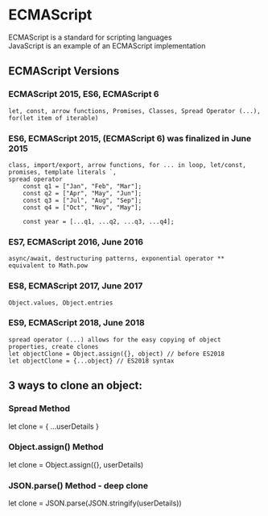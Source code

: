 # ECMAScript

ECMAScript is a standard for scripting languages  
JavaScript is an example of an ECMAScript implementation

## ECMAScript Versions

### ECMAScript 2015, ES6, ECMAScript 6
	let, const, arrow functions, Promises, Classes, Spread Operator (...), for(let item of iterable)

### ES6, ECMAScript 2015, (ECMAScript 6) was finalized in June 2015 
	class, import/export, arrow functions, for ... in loop, let/const, promises, template literals `, 
	spread operator 
		const q1 = ["Jan", "Feb", "Mar"];
		const q2 = ["Apr", "May", "Jun"];
		const q3 = ["Jul", "Aug", "Sep"];
		const q4 = ["Oct", "Nov", "May"];

		const year = [...q1, ...q2, ...q3, ...q4];

### ES7, ECMAScript 2016, June 2016 
	async/await, destructuring patterns, exponential operator ** equivalent to Math.pow

### ES8, ECMAScript 2017, June 2017 
	Object.values, Object.entries

### ES9, ECMAScript 2018, June 2018
	spread operator (...) allows for the easy copying of object properties, create clones
	let objectClone = Object.assign({}, object) // before ES2018
	let objectClone = {...object} // ES2018 syntax

## 3 ways to clone an object:

### Spread Method
let clone = { ...userDetails }

### Object.assign() Method
let clone = Object.assign({}, userDetails)

### JSON.parse() Method - deep clone
let clone = JSON.parse(JSON.stringify(userDetails))